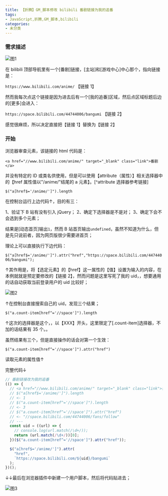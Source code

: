 ```yaml
---
title: 【折腾】GM_脚本修改 bilibili 番剧链接为我的追番
tags:
- JavaScript,折腾,GM_脚本,bilibili
categories:
- 未分类
---
```


### 需求描述

![图1](https://i.loli.net/2021/01/06/2rK5GdiCH7nXSaf.png)

在 bilibili 顶部导航里有一个[番剧]链接，[主站]和[游戏中心]中心那个，指向链接是：

`https://www.bilibili.com/anime/` 【链接 1】

然而我每次点这个链接是因为进去后有一个[我的追番]区域，然后点区域标题后边的[更多]会进入：

`https://space.bilibili.com/44744006/bangumi` 【链接 2】

感觉很麻烦，所以决定直接把【链接 1】替换为【链接 2】

<!--more-->

### 开始

浏览器审查元素，该链接的 html 代码是：

`<a href="//www.bilibili.com/anime/" target="_blank" class="link">番剧</a>`

并没有特定的 ID 或类名供使用，但是可以使用【attribute（属性）】相关选择器中的【href 属性值以"/anime/"结尾的 a 元素】。[^attribute 选择器参考链接]

`$("a[href$='/anime/']").length`

在控制台运行上边代码↑，目的有三：

1、验证下 B 站有没有引入 jQuery；
2、确定下选择器是不是对；
3、确定下会不会选到多个元素；

结果是[动态首页]输出`1`，然而 B 站首页输出`undefined`，虽然不知道为什么，但是先只说前者，因为网页版很少需要进首页；

理论上可以直接执行下边代码：

`$("a[href$='/anime/']").attr("href","https://space.bilibili.com/44744006/bangumi");`

↑其作用是，将【选定元素】的【href】这一属性的【值】设置为输入的内容，在本例就就是预定要修改的【链接 2】，然而问题是这里写死了我的 uid，，想要通用的话自动获取当前登录用户的 uid 比较好；

![图2](https://i.loli.net/2021/01/06/TjJnyFqIS5s1Ka4.png)

↑在控制台直接搜索自己的 uid，发现三个结果；

`$("a.count-item[href^='//space']").length`

↑这次的选择器是这个，，以【XXX】开头，这里限定了[.count-item]选择器，不加的话结果有 35 个。。

虽然结果有三个，但是直接操作的话会对第一个生效：

`$("a.count-item[href^='//space']").attr("href")`

读取元素的属性值↑

完整代码↓

```js
// 番剧链接改为我的追番
(() => {
  // <a href="//www.bilibili.com/anime/" target="_blank" class="link">番剧</a>
  // $("a[href$='/anime/']").length
  // <- 1
  // $("a.count-item[href^='//space']").length
  // <- 3
  // $("a.count-item[href^='//space']").attr("href")
  // <- "//space.bilibili.com/44744006/fans/follow"
  // ---
  const uid = ((url) => {
    // console.log(url.match(/\d+/));
    return (url.match(/\d+/))[0];
  })($("a.count-item[href^='//space']").attr("href"));

  $("a[href$='/anime/']").attr(
    "href",
    `https://space.bilibili.com/${uid}/bangumi`
  );
})();
```

↓↓最后在浏览器插件中新建一个用户脚本，然后将代码贴进去；

![图3](https://i.loli.net/2021/01/06/mywjg9L7KCaN4pr.png)

[^attribute选择器参考链接]: https://www.w3school.com.cn/cssref/css_selectors.asp
